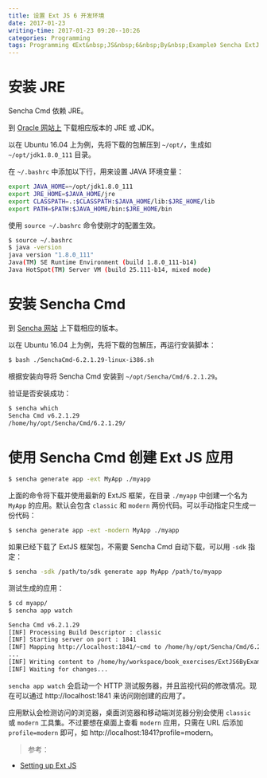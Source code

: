 ```yaml
---
title: 设置 Ext JS 6 开发环境
date: 2017-01-23
writing-time: 2017-01-23 09:20--10:26
categories: Programming
tags: Programming 《Ext&nbsp;JS&nbsp;6&nbsp;By&nbsp;Example》 Sencha ExtJS Javascript
---
```


# 安装 JRE

Sencha Cmd 依赖 JRE。

到 [Oracle 网站上](http://www.oracle.com/technetwork/cn/java/javase/downloads/jdk8-downloads-2133151-zhs.html) 下载相应版本的 JRE 或 JDK。

以在 Ubuntu 16.04 上为例，先将下载的包解压到 `~/opt/`，生成如 `~/opt/jdk1.8.0_111` 目录。

在 `~/.bashrc` 中添加以下行，用来设置 JAVA 环境变量：

```bash
export JAVA_HOME=~/opt/jdk1.8.0_111
export JRE_HOME=$JAVA_HOME/jre
export CLASSPATH=.:$CLASSPATH:$JAVA_HOME/lib:$JRE_HOME/lib
export PATH=$PATH:$JAVA_HOME/bin:$JRE_HOME/bin
```

使用 `source ~/.bashrc` 命令使刚才的配置生效。


```bash
$ source ~/.bashrc
$ java -version
java version "1.8.0_111"
Java(TM) SE Runtime Environment (build 1.8.0_111-b14)
Java HotSpot(TM) Server VM (build 25.111-b14, mixed mode)
```

# 安装 Sencha Cmd

到 [Sencha 网站](https://www.sencha.com/products/extjs/cmd-download/) 上下载相应的版本。

以在 Ubuntu 16.04 上为例，先将下载的包解压，再运行安装脚本：

```bash
$ bash ./SenchaCmd-6.2.1.29-linux-i386.sh
```

根据安装向导将 Sencha Cmd 安装到 `~/opt/Sencha/Cmd/6.2.1.29`。

验证是否安装成功：

```bash
$ sencha which
Sencha Cmd v6.2.1.29
/home/hy/opt/Sencha/Cmd/6.2.1.29/
```

# 使用 Sencha Cmd 创建 Ext JS 应用

```bash
$ sencha generate app -ext MyApp ./myapp
```

上面的命令将下载并使用最新的 ExtJS 框架，在目录 `./myapp` 中创建一个名为 `MyApp` 的应用。默认会包含 `classic` 和 `modern` 两份代码。可以手动指定只生成一份代码：

```bash
$ sencha generate app -ext -modern MyApp ./myapp
```

如果已经下载了 ExtJS 框架包，不需要 Sencha Cmd 自动下载，可以用 `-sdk` 指定：

```bash
$ sencha -sdk /path/to/sdk generate app MyApp /path/to/myapp
```

测试生成的应用：

```bash
$ cd myapp/
$ sencha app watch

Sencha Cmd v6.2.1.29
[INF] Processing Build Descriptor : classic
[INF] Starting server on port : 1841
[INF] Mapping http://localhost:1841/~cmd to /home/hy/opt/Sencha/Cmd/6.2.1.29...
...
[INF] Writing content to /home/hy/workspace/book_exercises/ExtJS6ByExample/chap1/myapp/classic.json
[INF] Waiting for changes...
```

`sencha app watch` 会启动一个 HTTP 测试服务器，并且监视代码的修改情况。现在可以通过 http://localhost:1841 来访问刚创建的应用了。

应用默认会检测访问的浏览器，桌面浏览器和移动端浏览器分别会使用 `classic` 或 `modern` 工具集。不过要想在桌面上查看 `modern` 应用，只需在 URL 后添加 `profile=modern` 即可，如 http://localhost:1841?profile=modern。


> 参考： 

+ [Setting up Ext JS](https://www.amazon.com/Ext-JS-Example-Anand-Dayalan/dp/178355049X/)
